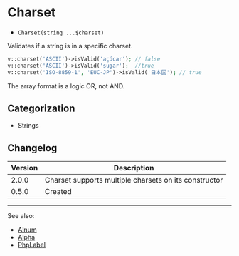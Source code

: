 # Charset

- `Charset(string ...$charset)`

Validates if a string is in a specific charset.

```php
v::charset('ASCII')->isValid('açúcar'); // false
v::charset('ASCII')->isValid('sugar');  //true
v::charset('ISO-8859-1', 'EUC-JP')->isValid('日本国'); // true
```

The array format is a logic OR, not AND.

## Categorization

- Strings

## Changelog

Version | Description
--------|-------------
  2.0.0 | Charset supports multiple charsets on its constructor
  0.5.0 | Created

***
See also:

- [Alnum](Alnum.md)
- [Alpha](Alpha.md)
- [PhpLabel](PhpLabel.md)
